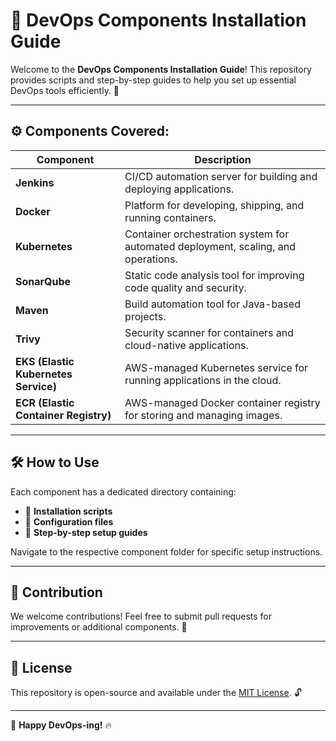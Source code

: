 # 📌 DevOps Components Installation Guide

Welcome to the **DevOps Components Installation Guide**! This repository provides scripts and step-by-step guides to help you set up essential DevOps tools efficiently. 🚀

---

## ⚙️ Components Covered:

| Component   | Description |
|------------|------------|
| **Jenkins** | CI/CD automation server for building and deploying applications. |
| **Docker** | Platform for developing, shipping, and running containers. |
| **Kubernetes** | Container orchestration system for automated deployment, scaling, and operations. |
| **SonarQube** | Static code analysis tool for improving code quality and security. |
| **Maven** | Build automation tool for Java-based projects. |
| **Trivy** | Security scanner for containers and cloud-native applications. |
| **EKS (Elastic Kubernetes Service)** | AWS-managed Kubernetes service for running applications in the cloud. |
| **ECR (Elastic Container Registry)** | AWS-managed Docker container registry for storing and managing images. |

---

## 🛠 How to Use
Each component has a dedicated directory containing:
- 📜 **Installation scripts**
- 📝 **Configuration files**
- 📖 **Step-by-step setup guides**

Navigate to the respective component folder for specific setup instructions.

---

## 🤝 Contribution
We welcome contributions! Feel free to submit pull requests for improvements or additional components. 🎯

---

## 📜 License
This repository is open-source and available under the [MIT License](LICENSE). 🔓

---

🚀 **Happy DevOps-ing!** 🔥

